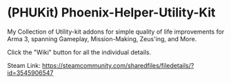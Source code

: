 # (PHUKit) Phoenix-Helper-Utility-Kit
My Collection of Utility-kit addons for simple quality of life improvements for Arma 3, spanning Gameplay, Mission-Making, Zeus'ing, and More.

Click the "Wiki" button for all the individual details.

Steam Link:
https://steamcommunity.com/sharedfiles/filedetails/?id=3545906547

